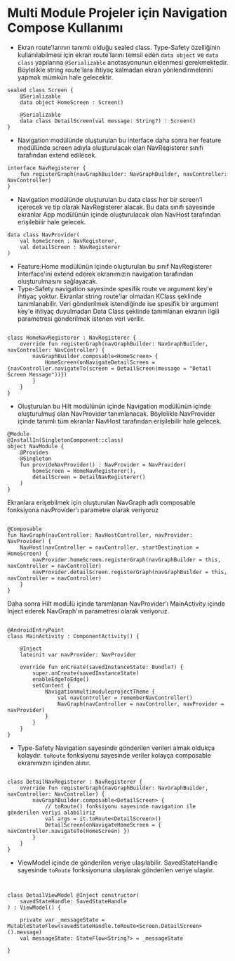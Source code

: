 # Multi Module Projeler için Navigation Compose Kullanımı


- Ekran route'larının tanımlı olduğu sealed class. Type-Safety özelliğinin kullanılabilmesi için ekran route'larını temsil eden `data object` ve `data class` yapılarına `@Serializable` anotasyonunun eklenmesi gerekmektedir. Böylelikle string route'lara ihtiyaç kalmadan ekran yönlendirmelerini yapmak mümkün hale gelecektir.
  
```
sealed class Screen {
    @Serializable
    data object HomeScreen : Screen()

    @Serializable
    data class DetailScreen(val message: String?) : Screen()
}
```
- Navigation modülünde oluşturulan bu interface daha sonra her feature modülünde screen adıyla oluşturulacak olan NavRegisterer sınıfı tarafından extend edilecek.
```
interface NavRegisterer {
    fun registerGraph(navGraphBuilder: NavGraphBuilder, navController: NavController)
}
```
- Navigation modülünde oluşturulan bu data class her bir screen'i içerecek ve tip olarak NavRegisterer alacak. Bu data sınıfı sayesinde ekranlar
App modülünün içinde oluşturulacak olan NavHost tarafından erişilebilir hale gelecek.

```
data class NavProvider(
    val homeScreen : NavRegisterer,
    val detailScreen : NavRegisterer
)
```
- Feature:Home modülünün içinde oluşturulan bu sınıf NavRegisterer Interface'ini extend ederek ekranımızın navigation tarafından oluşturulmasını sağlayacak.
- Type-Safety navigation sayesinde spesifik route ve argument key'e ihtiyaç yoktur. Ekranlar string route'lar olmadan KClass şeklinde tanımlanabilir. Veri gönderilmek istendiğinde ise spesifik bir argument key'e ihtiyaç duyulmadan Data Class şeklinde tanımlanan ekranın ilgili parametresi gönderilmek istenen veri verilir.

```

class HomeNavRegisterer : NavRegisterer {
    override fun registerGraph(navGraphBuilder: NavGraphBuilder, navController: NavController) {
        navGraphBuilder.composable<HomeScreen> {
            HomeScreen(onNavigateDetailScreen = {navController.navigateTo(screen = DetailScreen(message = "Detail Screen Message"))})
        }
    }
}

```
- Oluşturulan bu Hilt modülünün içinde Navigation modülünün içinde oluşturulmuş olan NavProvider tanımlanacak. Böylelikle NavProvider içinde tanımlı tüm ekranlar NavHost tarafından erişilebilir hale gelecek.

```
@Module
@InstallIn(SingletonComponent::class)
object NavModule {
    @Provides
    @Singleton
    fun provideNavProvider() : NavProvider = NavProvider(
        homeScreen = HomeNavRegisterer(),
        detailScreen = DetailNavRegisterer()
    )
}

```
Ekranlara erişebilmek için oluşturulan NavGraph adlı composable fonksiyona navProvider'ı parametre olarak veriyoruz
```

@Composable
fun NavGraph(navController: NavHostController, navProvider: NavProvider) {
    NavHost(navController = navController, startDestination = HomeScreen) {
        navProvider.homeScreen.registerGraph(navGraphBuilder = this, navController = navController)
        navProvider.detailScreen.registerGraph(navGraphBuilder = this, navController = navController)
    }
}

```
Daha sonra Hilt modülü içinde tanımlanan NavProvider'ı MainActivity içinde Inject ederek NavGraph'ın parametresi olarak veriyoruz.

```

@AndroidEntryPoint
class MainActivity : ComponentActivity() {

    @Inject
    lateinit var navProvider: NavProvider

    override fun onCreate(savedInstanceState: Bundle?) {
        super.onCreate(savedInstanceState)
        enableEdgeToEdge()
        setContent {
            NavigationmultimoduleprojectTheme {
                val navController = rememberNavController()
                NavGraph(navController = navController, navProvider = navProvider)
            }
        }
    }
}

```
- Type-Safety Navigation sayesinde gönderilen verileri almak oldukça kolaydır. `toRoute` fonksiyonu sayesinde veriler kolayça composable ekranımızın içinden alınır.

```

class DetailNavRegisterer : NavRegisterer {
    override fun registerGraph(navGraphBuilder: NavGraphBuilder, navController: NavController) {
        navGraphBuilder.composable<DetailScreen> {
            // toRoute() fonksiyonu sayesinde navigation ile gönderilen veriyi alabiliriz
            val args = it.toRoute<DetailScreen>()
            DetailScreen(onNavigateHomeScreen = { navController.navigateTo(HomeScreen) })
        }
    }
}

```

- ViewModel içinde de gönderilen veriye ulaşılabilir. SavedStateHandle sayesinde `toRoute` fonksiyonuna ulaşılarak gönderilen veriye ulaşılır.

```


class DetailViewModel @Inject constructor(
    savedStateHandle: SavedStateHandle
) : ViewModel() {
    
    private var _messageState = MutableStateFlow(savedStateHandle.toRoute<Screen.DetailScreen>().message)
    val messageState: StateFlow<String?> = _messageState
    
}

```



